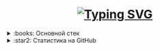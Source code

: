
<h1 align="center">
<a href="https://git.io/typing-svg"><img src="https://readme-typing-svg.herokuapp.com?font=Fira+Code&size=35&pause=1000&width=435&lines=Frontend-developer" alt="Typing SVG" /></a>
</h1>


<details>
<summary>:books: Основной стек </summary>
<h4> Языки </h4>

[![My Skills](https://skillicons.dev/icons?i=js,cs,net,cpp,html,css)](https://skillicons.dev)

<h4> Инструменты/Фреймворки </h4>

[![My Skills](https://skillicons.dev/icons?i=git,docker,mysql,postgres,bootstrap,scss,tailwind,npm,react)](https://skillicons.dev)

<!-- Ссылка на все иконки: https://github.com/tandpfun/skill-icons#readme -->
</details>

<details> 
<summary>:star2: Статистика на GitHub </summary>

![Top Langs](https://github-readme-stats.vercel.app/api/top-langs/?username=walexweb&theme=github_dark&layout=compact&bg_color=00000000&hide_border=true)

![GitHub stats](https://github-readme-stats.vercel.app/api?username=walexweb&theme=github_dark&show_icons=true&bg_color=00000000&hide_border=true)

</details>



